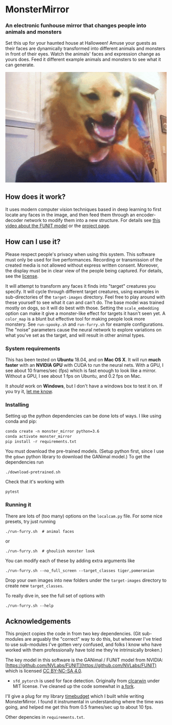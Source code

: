 # MonsterMirror
### An electronic funhouse mirror that changes people into animals and monsters

Set this up for your haunted house at Halloween!  Amuse your guests as their faces are dynamically transformed into different animals and monsters in front of their eyes.  Watch the animals' faces and expression change as yours does.  Feed it different example animals and monsters to see what it can generate.

![Leo as a dog](samples/leo-dog.gif)


## How does it work?

It uses modern computer vision techniques based in deep learning to first locate any faces in the image, and then feed them through an encoder-decoder network to modify them into a new structure. For details see [this video about the FUNIT model](https://www.youtube.com/watch?v=kgPAqsC8PLM&feature=youtu.be) or the [project page](https://nvlabs.github.io/FUNIT/).


## How can I use it?

Please respect people's privacy when using this system.  This software must only be used for live performances.  Recording or transmission of the created media is not allowed without express written consent.  Moreover, the display must be in clear view of the people being captured.  For details, see the [license](LICENSE).

It will attempt to transform any faces it finds into "target" creatures you specify.  It will cycle through different target creatures, using examples in sub-directories of the `target-images` directory.  Feel free to play around with these yourself to see what it can and can't do.  The base model was trained mostly on dogs, so it will do best with those.  Setting the `scale_embedding` option can make it give a monster-like effect for targets it hasn't seen yet.  A `color_map` is a blunt but effective tool for making people look more monstery.  See `run-spooky.sh` and `run-furry.sh` for example configurations.  The "noise" parameters cause the neural network to explore variations on what you've set as the target, and will result in other animal types.

### System requirements

This has been tested on **Ubuntu** 18.04, and on **Mac OS X**.  It will run **much faster** with an **NVIDIA GPU** with CUDA to run the neural nets.  With a GPU, I see about 10 frames/sec (fps) which is fast enough to look like a mirror.  Without a GPU, I see about 1 fps on Ubuntu, and 0.2 fps on Mac.  

It _should_ work on **Windows**, but I don't have a windows box to test it on.  If you try it, [let me know](https://github.com/leopd/MonsterMirror/issues/1).  

### Installing

Setting up the python dependencies can be done lots of ways.  I like using conda and pip:

```
conda create -n monster_mirror python=3.6
conda activate monster_mirror
pip install -r requirements.txt
```

You must download the pre-trained models.  (Setup python first, since I use the `gdown` python library to download the GANimal model.)  To get the dependencies run

```
./download-pretrained.sh
```

Check that it's working with

```
pytest
```


### Running it

There are lots of (too many) options on the `localcam.py` file.  For some nice presets, try just running

```
./run-furry.sh  # animal faces
```

or

```
./run-furry.sh  # ghoulish monster look
```

You can modify each of these by adding extra arguments like

```
./run-furry.sh --no_full_screen --target_classes tiger,pomeranian
```

Drop your own images into new folders under the `target-images` directory to create new `target_classes`.  

To really dive in, see the full set of options with

```
./run-furry.sh --help
```


## Acknowledgements

This project copies the code in from two key dependencies.  (Git sub-modules are arguably the "correct" way to do this, but whenever I've tried to use sub-modules I've gotten very confused, and folks I know who have worked with them professionally have told me they're intrinsically broken.)

The key model in this software is the GANimal / FUNIT model from NVIDIA: [https://github.com/NVLabs/FUNIT](https://github.com/NVLabs/FUNIT) which is licensed [CC BY-NC-SA 4.0](https://creativecommons.org/licenses/by-nc-sa/4.0/).

* `sfd_pytorch` is used for face detection.  Originally from [clcarwin](https://github.com/clcarwin/SFD_pytorch) under MIT license.  I've cleaned up the code somewhat in [a fork](https://github.com/leopd/SFD_pytorch).

I'll give a plug for my library [timebudget](https://github.com/leopd/timebudget) which I built while writing MonsterMirror. I found it instrumental in understanding where the time was going, and helped me get this from 0.5 frames/sec up to about 10 fps.

Other depencies in `requirements.txt`.
